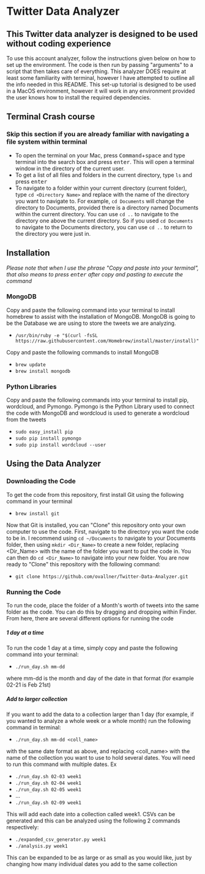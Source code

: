 # Twitter Data Analyzer

## This Twitter data analyzer is designed to be used without coding experience

To use this account analyzer, follow the instructions given below on how to set up the environment. The code is then run by passing "arguments" to a script that then takes care of everything. This analyzer DOES require at least some familiarity with terminal, however I have attempted to outline all the info needed in this README. This set-up tutorial is designed to be used in a MacOS environment, however it will work in any environment provided the user knows how to install the
required dependencies.

## Terminal Crash course

### Skip this section if you are already familiar with navigating a file system within terminal

- To open the terminal on your Mac, press <kbd>Command</kbd>+<kbd>space</kbd> and type terminal into the search box and press <kbd>enter</kbd>. This will open a terminal window in the directory of the current user. 
- To get a list of all files and folders in the current directory, type `ls` and press <kbd>enter</kbd>
- To navigate to a folder within your current directory (current folder), type `cd <Directory Name>` and replace <Directory Name> with the name of the directory you want to navigate to. For example, `cd Documents` will change the directory to Documents, provided there is a directory named Documents within the current directory. You can use `cd ..` to navigate to the directory one above the current directory. So if you used `cd Documents` to navigate to the Documents directory, you can use `cd ..` to return to the directory you were just in.

## Installation
*Please note that when I use the phrase "Copy and paste into your terminal", that also means to press <kbd>enter</kbd> after copy and pasting to execute the command*
### MongoDB

Copy and paste the following command into your terminal to install homebrew to assist with the installation of MongoDB. MongoDB is going to be the Database we are using to store the tweets we are analyzing.

- `/usr/bin/ruby -e "$(curl -fsSL https://raw.githubusercontent.com/Homebrew/install/master/install)"`

Copy and paste the following commands to install MongoDB
- `brew update`
- `brew install mongodb`

### Python Libraries

Copy and paste the following commands into your terminal to install pip, wordcloud, and Pymongo. Pymongo is the Python Library used to connect the code with MongoDB and wordcloud is used to generate a wordcloud from the tweets
- `sudo easy_install pip`
- `sudo pip install pymongo`
- `sudo pip install wordcloud --user`

## Using the Data Analyzer
### Downloading the Code
To get the code from this repository, first install Git using the following command in your terminal
- `brew install git`

Now that Git is installed, you can "Clone" this repository onto your own computer to use the code. First, navigate to the directory you want the code to be in. I recommend using `cd ~/Documents` to navigate to your Documents folder, then using `mkdir <Dir_Name>` to create a new folder, replacing <Dir_Name> with the name of the folder you want to put the code in. You can then do `cd <Dir_Name>` to navigate into your new folder. You are now ready to "Clone" this repository with the
following command:
- `git clone https://github.com/ovallner/Twitter-Data-Analyzer.git`

### Running the Code
To run the code, place the folder of a Month's worth of tweets into the same folder as the code. You can do this by dragging and dropping within Finder. From here, there are several different options for running the code
##### 1 day at a time
To run the code 1 day at a time, simply copy and paste the following command into your terminal:
- `./run_day.sh mm-dd` 

where mm-dd is the month and day of the date in that format (for example 02-21 is Feb 21st)

##### Add to larger collection
If you want to add the data to a collection larger than 1 day (for example, if you wanted to analyze a whole week or a whole month) run the following command in terminal:
- `./run_day.sh mm-dd <coll_name>`

with the same date format as above, and replacing <coll_name> with the name of the collection you want to use to hold several dates. You will need to run this command with multiple dates.
Ex
- `./run_day.sh 02-03 week1`
- `./run_day.sh 02-04 week1`
- `./run_day.sh 02-05 week1`
- ...
- `./run_day.sh 02-09 week1`

This will add each date into a collection called week1. CSVs can be generated and this can be analyzed using the following 2 commands respectively:
- `./expanded_csv_generator.py week1`
- `./analysis.py week1`

This can be expanded to be as large or as small as you would like, just by changing how many individual dates you add to the same collection
